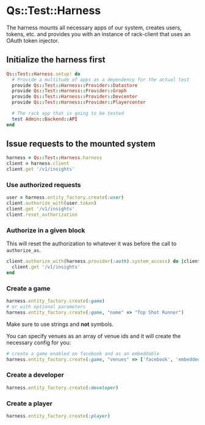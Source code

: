 # Qs::Test::Harness

The harness mounts all necessary apps of our system, creates users, tokens, etc. and provides you with an instance of rack-client that uses an OAuth token injector.

## Initialize the harness first

```ruby
Qs::Test::Harness.setup! do
  # Provide a multitude of apps as a dependency for the actual test
  provide Qs::Test::Harness::Provider::Datastore
  provide Qs::Test::Harness::Provider::Graph
  provide Qs::Test::Harness::Provider::Devcenter
  provide Qs::Test::Harness::Provider::Playercenter

  # The rack app that is going to be tested
  test Admin::Backend::API
end
```

## Issue requests to the mounted system

```ruby
harness = Qs::Test::Harness.harness
client = harness.client
client.get '/v1/insights'
```

### Use authorized requests

```ruby
user = harness.entity_factory.create(:user)
client.authorize_with(user.token)
client.get '/v1/insights'
client.reset_authorization
```

### Authorize in a given block

This will reset the authorization to whatever it was before the call to ``authorize_as``.

```ruby
client.authorize_with(harness.provider(:auth).system_access) do |client|
  client.get '/v1/insights'
end
```

### Create a game

```ruby
harness.entity_factory.create(:game)
# or with optional parameters
harness.entity_factory.create(:game, "name" => "Top Shot Runner")
```

Make sure to use strings and **not** symbols.

You can specify venues as an array of venue ids and it will create the necessary config for you:

```ruby
# create a game enabled on facebook and as an embeddable
harness.entity_factory.create(:game, "venues" => ['facebook', 'embedded'])
```

### Create a developer

```ruby
harness.entity_factory.create(:developer)
```

### Create a player

```ruby
harness.entity_factory.create(:player)
```